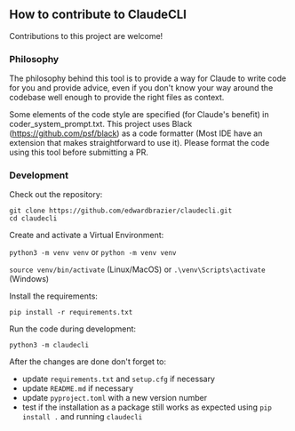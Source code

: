 ## How to contribute to ClaudeCLI

Contributions to this project are welcome! 

### Philosophy

The philosophy behind this tool is to provide a way for Claude to write code for you and provide advice, even if you don't know your way around the codebase well enough to provide the right files as context.

Some elements of the code style are specified (for Claude's benefit) in coder_system_prompt.txt. This project uses Black (https://github.com/psf/black) as a code formatter (Most IDE have an extension that makes straightforward to use it). Please format the code using this tool before submitting a PR.

### Development

Check out the repository:
```
git clone https://github.com/edwardbrazier/claudecli.git
cd claudecli
```

Create and activate a Virtual Environment:

`python3 -m venv venv` or `python -m venv venv`

`source venv/bin/activate` (Linux/MacOS) or `.\venv\Scripts\activate` (Windows)

Install the requirements:

`pip install -r requirements.txt`

Run the code during development:

`python3 -m claudecli`

After the changes are done don't forget to:

- update `requirements.txt` and `setup.cfg` if necessary
- update `README.md` if necessary
- update `pyproject.toml` with a new version number
- test if the installation as a package still works as expected using `pip install .` and running `claudecli`

